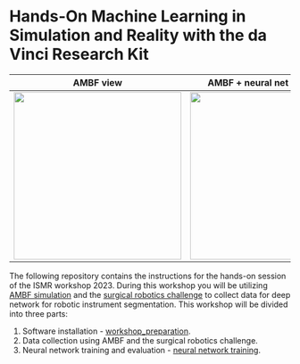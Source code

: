 # Hands-On Machine Learning in Simulation and Reality with the da Vinci Research Kit


|                    AMBF view                    |             AMBF + neural net predictions             |
| :---------------------------------------------: | :---------------------------------------------------: |
| <img src='./images/raw_video.gif' width="300"/> | <img src='./images/inferred_video.gif' width="300" /> |


The following repository contains the instructions for the hands-on session of the ISMR workshop 2023. During this workshop you will be utilizing [AMBF simulation](https://github.com/WPI-AIM/ambf) and the [surgical robotics challenge](https://github.com/jabarragann/surgical_robotics_challenge) to collect data for deep network for robotic instrument segmentation. This workshop will be divided into three parts:

1. Software installation - [workshop_preparation](workshop_instructions.md).
2. Data collection using AMBF and the surgical robotics challenge.
3. Neural network training and evaluation - [neural network training](./dVRK_Segmentation_Tutorial.ipynb).


